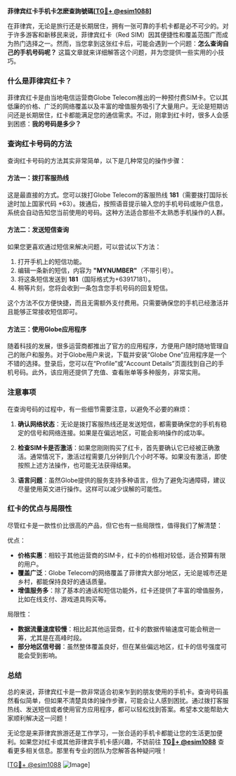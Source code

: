 **菲律宾红卡手机卡怎麽查詢號碼[[TG💪+ @esim1088](https://t.me/s/esim1088)]**

在菲律宾，无论是旅行还是长期居住，拥有一张可靠的手机卡都是必不可少的。对于许多游客和新移民来说，菲律宾红卡（Red SIM）因其便捷性和覆盖范围广而成为热门选择之一。然而，当您拿到这张红卡后，可能会遇到一个问题：**怎么查询自己的手机号码呢？** 这篇文章就来详细解答这个问题，并为您提供一些实用的小技巧。

### 什么是菲律宾红卡？

菲律宾红卡是由当地电信运营商Globe Telecom推出的一种预付费SIM卡。它以其低廉的价格、广泛的网络覆盖以及丰富的增值服务吸引了大量用户。无论是短期访问还是长期居住，红卡都能满足您的通信需求。不过，刚拿到红卡时，很多人会感到困惑：**我的号码是多少？**

### 查询红卡号码的方法

查询红卡号码的方法其实非常简单，以下是几种常见的操作步骤：

#### 方法一：拨打客服热线
这是最直接的方式。您可以拨打Globe Telecom的客服热线 **181**（需要拨打国际长途时加上国家代码 +63）。拨通后，按照语音提示输入您的手机号码或账户信息，系统会自动告知您当前使用的号码。这种方法适合那些不太熟悉手机操作的人群。

#### 方法二：发送短信查询
如果您更喜欢通过短信来解决问题，可以尝试以下方法：
1. 打开手机上的短信功能。
2. 编辑一条新的短信，内容为 **"MYNUMBER"**（不带引号）。
3. 将这条短信发送到 **181**（国际格式为+63917181）。
4. 稍等片刻，您将会收到一条包含您手机号码的回复短信。

这个方法不仅方便快捷，而且无需额外支付费用。只需要确保您的手机已经激活并且能够正常接收短信即可。

#### 方法三：使用Globe应用程序
随着科技的发展，很多运营商都推出了官方的应用程序，方便用户随时随地管理自己的账户和服务。对于Globe用户来说，下载并安装“Globe One”应用程序是一个不错的选择。登录后，您可以在“Profile”或“Account Details”页面找到自己的手机号码。此外，该应用还提供了充值、查看账单等多种服务，非常实用。

### 注意事项

在查询号码的过程中，有一些细节需要注意，以避免不必要的麻烦：

1. **确认网络状态**：无论是拨打客服热线还是发送短信，都需要确保您的手机有稳定的信号和网络连接。如果是在偏远地区，可能会影响操作的成功率。
   
2. **检查SIM卡是否激活**：如果您刚刚购买了红卡，首先要确认它已经被正确激活。通常情况下，激活过程需要几分钟到几个小时不等。如果没有激活，即使按照上述方法操作，也可能无法获得结果。

3. **语言问题**：虽然Globe提供的服务支持多种语言，但为了避免沟通障碍，建议尽量使用英文进行操作。这样可以减少误解的可能性。

### 红卡的优点与局限性

尽管红卡是一款性价比很高的产品，但它也有一些局限性，值得我们了解清楚：

优点：
- **价格实惠**：相较于其他运营商的SIM卡，红卡的价格相对较低，适合预算有限的用户。
- **覆盖广泛**：Globe Telecom的网络覆盖了菲律宾大部分地区，无论是城市还是乡村，都能保持良好的通话质量。
- **增值服务多**：除了基本的通话和短信功能外，红卡还提供了丰富的增值服务，比如在线支付、游戏道具购买等。

局限性：
- **数据流量速度较慢**：相比起其他运营商，红卡的数据传输速度可能会稍逊一筹，尤其是在高峰时段。
- **部分地区信号弱**：虽然整体覆盖良好，但在某些偏远地区，红卡的信号强度可能会受到影响。

### 总结

总的来说，菲律宾红卡是一款非常适合初来乍到的朋友使用的手机卡。查询号码虽然看似简单，但如果不清楚具体的操作步骤，可能会让人感到困扰。通过拨打客服热线、发送短信或者使用官方应用程序，都可以轻松找到答案。希望本文能帮助大家顺利解决这一问题！

无论您是来菲律宾旅游还是工作学习，一张合适的手机卡都能让您的生活更加便利。如果您对红卡或其他菲律宾手机卡感兴趣，不妨前往 **[TG💪+ @esim1088](https://t.me/s/esim1088)** 查看更多相关信息。那里有专业的团队为您解答各种疑问哦！

[[TG💪+ @esim1088](https://t.me/s/esim1088) ![Image](https://i.postimg.cc/4NQfJmqS/Snipaste-2025-05-13-00-14-12.png)]